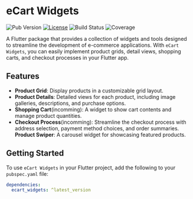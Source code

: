 # eCart Widgets

![Pub Version](https://img.shields.io/pub/v/ecart_widgets)
[![License](https://img.shields.io/github/license/MaloWinrhy/ecart_widgets)](https://github.com/MaloWinrhy/eCartWidgets/blob/main/LICENSE)
![Build Status](https://img.shields.io/travis/MaloWinrhy/ecart_widgets/main)
![Coverage](https://img.shields.io/codecov/c/github/MaloWinrhy/ecart_widgets)

A Flutter package that provides a collection of widgets and tools designed to streamline the development of e-commerce applications. With `eCart Widgets`, you can easily implement product grids, detail views, shopping carts, and checkout processes in your Flutter app.

## Features

- **Product Grid**: Display products in a customizable grid layout.
- **Product Details**: Detailed views for each product, including image galleries, descriptions, and purchase options.
- **Shopping Cart**(incomming): A widget to show cart contents and manage product quantities.
- **Checkout Process**(incomming): Streamline the checkout process with address selection, payment method choices, and order summaries.
**Product Swiper**: A carousel widget for showcasing featured products.

## Getting Started

To use `eCart Widgets` in your Flutter project, add the following to your `pubspec.yaml` file:

```yaml
dependencies:
  ecart_widgets: ^latest_version
